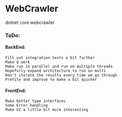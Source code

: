 # WebCrawler
dotnet core webcrawler


### ToDo:<br/>
  #### BackEnd:<br/>
    Fill out integration tests a bit further 
    Make Q work
    Make run in parallel and run on multiple threads
    Hopefully expand architecture to run on multi
    Don't iterate the results every time we go through
    Profile and improve to make a bit quicker
    
  
  #### FrontEnd: <br/>
    Make better type interfaces
    Some Error handling 
    Make UI a little bit more interesting

    

